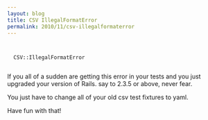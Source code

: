 ```yaml
---
layout: blog
title: CSV IllegalFormatError
permalink: 2010/11/csv-illegalformaterror
---
```


<p><code><br />
  CSV::IllegalFormatError<br />
</code></p>
<p>If you all of a sudden are getting this error in your tests and you just upgraded your version of Rails. say to 2.3.5 or above, never fear.</p>
<p>You just have to change all of your old csv test fixtures to yaml.</p>
<p>Have fun with that!</p>
